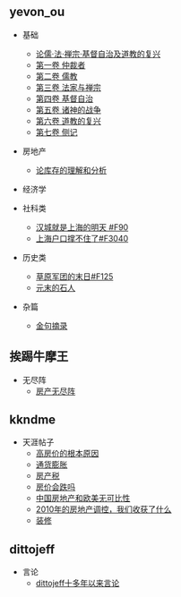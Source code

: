 ## yevon_ou
* 基础
    * [论儒·法·禅宗·基督自治及道教的复兴](yevon_ou/base/F10_0.md)
    * [第一卷 仲裁者](yevon_ou/base/F10_1.md)
    * [第二卷 儒教](yevon_ou/base/F10_2.md)
    * [第三卷 法家与禅宗](yevon_ou/base/F10_3.md)
    * [第四卷 基督自治](yevon_ou/base/F10_4.md)
    * [第五卷 诸神的战争](yevon_ou/base/F10_5.md)
    * [第六卷 道教的复兴](yevon_ou/base/F10_6.md)
    * [第七卷 侧记](yevon_ou/base/F10_7.md)
* 房地产
    * [论库存的理解和分析](yevon_ou/real_estate/2140.md)

* 经济学

* 社科类
    * [汉城就是上海的明天 #F90](yevon_ou/social/F90.md)
    * [上海户口撑不住了#F3040](yevon_ou/social/F3040.md)
* 历史类
    * [草原军团的末日#F125](yevon_ou/history/F125.md)
    * [元末的石人](yevon_ou/history/stone_person.md)

* 杂篇
    * [金句摘录](yevon_ou/base/verse.md)

## 挨踢牛摩王
* 无尽阵
    * [房产无尽阵](itniu/wujinzhen.md)

## kkndme
* 天涯帖子
    * [高房价的根本原因](kkndme/1.md)
    * [通货膨胀](kkndme/2.md)
    * [房产税](kkndme/3.md)
    * [房价会跌吗](kkndme/4.md)
    * [中国房地产和欧美无可比性](kkndme/5.md)
    * [2010年的房地产调控，我们收获了什么](kkndme/6.md)
    * [装修](kkndme/7.md)

## dittojeff
* 言论
    * [dittojeff十多年以来言论](dittojeff/1.md)